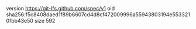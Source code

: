 version https://git-lfs.github.com/spec/v1
oid sha256:f5c8408daed1f89b6607cd4d8cf472009996a55943803194e5533210fbb43e50
size 592
